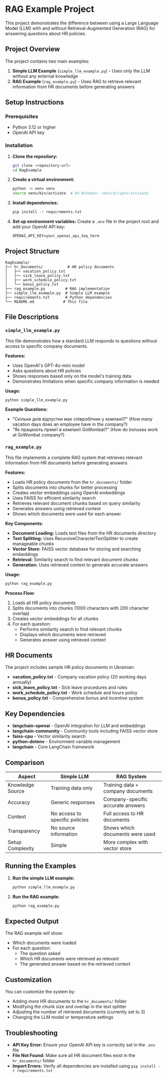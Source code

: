 # RAG Example Project

This project demonstrates the difference between using a Large Language Model (LLM) with and without Retrieval-Augmented Generation (RAG) for answering questions about HR policies.

## Project Overview

The project contains two main examples:
1. **Simple LLM Example** (`simple_llm_example.py`) - Uses only the LLM without any external knowledge
2. **RAG Example** (`rag_example.py`) - Uses RAG to retrieve relevant information from HR documents before generating answers

## Setup Instructions

### Prerequisites
- Python 3.12 or higher
- OpenAI API key

### Installation

1. **Clone the repository:**
   ```bash
   git clone <repository-url>
   cd RagExample
   ```

2. **Create a virtual environment:**
   ```bash
   python -m venv venv
   source venv/bin/activate  # On Windows: venv\Scripts\activate
   ```

3. **Install dependencies:**
   ```bash
   pip install -r requirements.txt
   ```

4. **Set up environment variables:**
   Create a `.env` file in the project root and add your OpenAI API key:
   ```
   OPENAI_API_KEY=your_openai_api_key_here
   ```

## Project Structure

```
RagExample/
├── hr_documents/           # HR policy documents
│   ├── vacation_policy.txt
│   ├── sick_leave_policy.txt
│   ├── work_schedule_policy.txt
│   └── bonus_policy.txt
├── rag_example.py         # RAG implementation
├── simple_llm_example.py  # Simple LLM example
├── requirements.txt       # Python dependencies
└── README.md             # This file
```

## File Descriptions

### `simple_llm_example.py`

This file demonstrates how a standard LLM responds to questions without access to specific company documents.

**Features:**
- Uses OpenAI's GPT-4o-mini model
- Asks questions about HR policies
- Shows responses based only on the model's training data
- Demonstrates limitations when specific company information is needed

**Usage:**
```bash
python simple_llm_example.py
```

**Example Questions:**
- "Скільки днів відпустки має співробітник у компанії?" (How many vacation days does an employee have in the company?)
- "Як працюють премії в компанії GoWombat?" (How do bonuses work at GoWombat company?)

### `rag_example.py`

This file implements a complete RAG system that retrieves relevant information from HR documents before generating answers.

**Features:**
- Loads HR policy documents from the `hr_documents/` folder
- Splits documents into chunks for better processing
- Creates vector embeddings using OpenAI embeddings
- Uses FAISS for efficient similarity search
- Retrieves relevant document chunks based on query similarity
- Generates answers using retrieved context
- Shows which documents were used for each answer

**Key Components:**
- **Document Loading:** Loads text files from the HR documents directory
- **Text Splitting:** Uses RecursiveCharacterTextSplitter to create manageable chunks
- **Vector Store:** FAISS vector database for storing and searching embeddings
- **Retrieval:** Similarity search to find relevant document chunks
- **Generation:** Uses retrieved context to generate accurate answers

**Usage:**
```bash
python rag_example.py
```

**Process Flow:**
1. Loads all HR policy documents
2. Splits documents into chunks (1000 characters with 200 character overlap)
3. Creates vector embeddings for all chunks
4. For each question:
   - Performs similarity search to find relevant chunks
   - Displays which documents were retrieved
   - Generates answer using retrieved context

## HR Documents

The project includes sample HR policy documents in Ukrainian:

- **vacation_policy.txt** - Company vacation policy (20 working days annually)
- **sick_leave_policy.txt** - Sick leave procedures and rules
- **work_schedule_policy.txt** - Work schedule and hours policy
- **bonus_policy.txt** - Comprehensive bonus and incentive system

## Key Dependencies

- **langchain-openai** - OpenAI integration for LLM and embeddings
- **langchain-community** - Community tools including FAISS vector store
- **faiss-cpu** - Vector similarity search
- **python-dotenv** - Environment variable management
- **langchain** - Core LangChain framework

## Comparison

| Aspect | Simple LLM | RAG System |
|--------|------------|------------|
| Knowledge Source | Training data only | Training data + company documents |
| Accuracy | Generic responses | Company-specific accurate answers |
| Context | No access to specific policies | Full access to HR documents |
| Transparency | No source information | Shows which documents were used |
| Setup Complexity | Simple | More complex with vector store |

## Running the Examples

1. **Run the simple LLM example:**
   ```bash
   python simple_llm_example.py
   ```

2. **Run the RAG example:**
   ```bash
   python rag_example.py
   ```

## Expected Output

The RAG example will show:
- Which documents were loaded
- For each question:
  - The question asked
  - Which HR documents were retrieved as relevant
  - The generated answer based on the retrieved context

## Customization

You can customize the system by:
- Adding more HR documents to the `hr_documents/` folder
- Modifying the chunk size and overlap in the text splitter
- Adjusting the number of retrieved documents (currently set to 3)
- Changing the LLM model or temperature settings

## Troubleshooting

- **API Key Error:** Ensure your OpenAI API key is correctly set in the `.env` file
- **File Not Found:** Make sure all HR document files exist in the `hr_documents/` folder
- **Import Errors:** Verify all dependencies are installed using `pip install -r requirements.txt`
